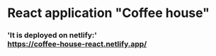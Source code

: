 # React application "Coffee house" 

### 'It is deployed on netlify:' <br>https://coffee-house-react.netlify.app/